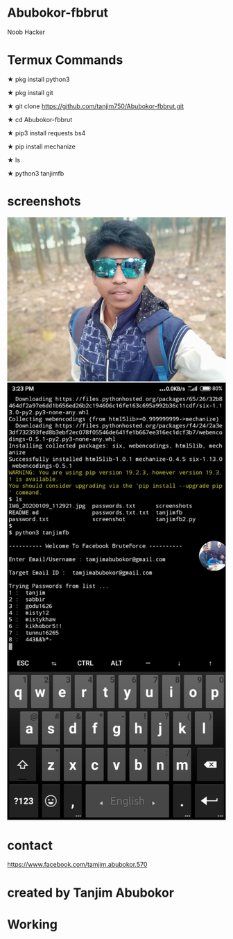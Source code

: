 # Abubokor-fbbrut
Noob Hacker

# Termux Commands

★ pkg install python3

★ pkg install git

★ git clone https://github.com/tanjim750/Abubokor-fbbrut.git

★ cd Abubokor-fbbrut

★ pip3 install requests bs4


★ pip install mechanize

★ ls

★ python3 tanjimfb

# screenshots 

![CAPTURE 1](https://github.com/tanjim750/Abubokor-fbbrut/blob/master/IMG_20200112_000935.jpg)
![CAPTURE 1](https://github.com/tanjim750/Abubokor-fbbrut/blob/master/Screenshot_termux.jpg)



# contact 

https://www.facebook.com/tamjim.abubokor.570

# created by Tanjim Abubokor

# Working
